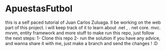 # ApuestasFutbol

this is a self paced tutorial of Juan Carlos Zuluaga.
Il be working on the web part of this project.
i will keep track of it to learn about .net , . net core. mvc. mvvm, entity framework and more stuff
to make run this repo, just follow the next steps:
1- Clone this repo
2- run the solution
if you have any advice, and wanna share it with me, just make a branch and send the changes ! :D
